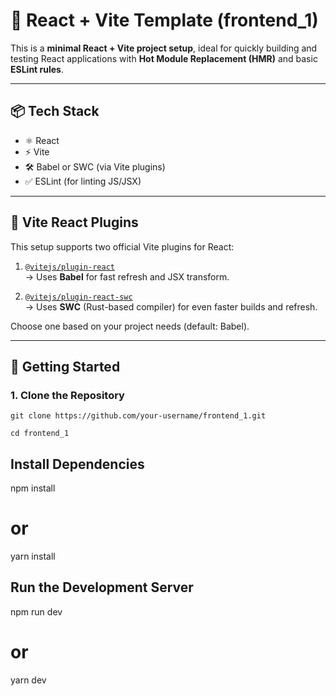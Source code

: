 # 🚀 React + Vite Template (frontend_1)

This is a **minimal React + Vite project setup**, ideal for quickly building and testing React applications with **Hot Module Replacement (HMR)** and basic **ESLint rules**.

---

## 📦 Tech Stack

- ⚛️ React
- ⚡ Vite
- 🛠️ Babel or SWC (via Vite plugins)
- ✅ ESLint (for linting JS/JSX)

---

## 🔌 Vite React Plugins

This setup supports two official Vite plugins for React:

1. [`@vitejs/plugin-react`](https://github.com/vitejs/vite-plugin-react)  
   → Uses **Babel** for fast refresh and JSX transform.

2. [`@vitejs/plugin-react-swc`](https://github.com/vitejs/vite-plugin-react-swc)  
   → Uses **SWC** (Rust-based compiler) for even faster builds and refresh.
   

Choose one based on your project needs (default: Babel).

---

## 🚀 Getting Started

### 1. Clone the Repository

```
git clone https://github.com/your-username/frontend_1.git

cd frontend_1
```

## Install Dependencies

npm install
# or
yarn install


## Run the Development Server

npm run dev
# or
yarn dev

